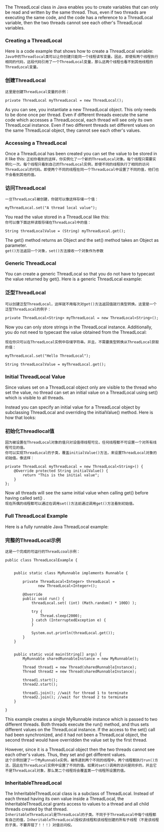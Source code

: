 The ThreadLocal class in Java enables you to create variables that can only be read and written by the same thread. Thus, even if two threads are executing the same code, and the code has a reference to a ThreadLocal variable, then the two threads cannot see each other's ThreadLocal variables.

### Creating a ThreadLocal
Here is a code example that shows how to create a ThreadLocal variable:  
`Java中的Threadlocal类可以让你创建只能同一个线程读写变量。因此，即使有两个线程执行相同的代码，这段代码引用了一个ThreadLocal变量，那么这两个线程也看不到其他线程的ThreadLocal变量。`
### 创建ThreadLocal
`这里是创建ThreadLocal变量的示例：`

```
private ThreadLocal myThreadLocal = new ThreadLocal();
```
As you can see, you instantiate a new ThreadLocal object. This only needs to be done once per thread. Even if different threads execute the same code which accesses a ThreadLococal, each thread will see only its own ThreadLocal instance. Even if two different threads set different values on the same ThreadLocal object, they cannot see each other's values.

### Accessing a ThreadLocal
Once a ThreadLocal has been created you can set the value to be stored in it like this:
`正如你看到的这样，你实例化了一个新的ThreadLocal对象。每个线程只需要实例化一次。每个线程只看到自己的ThreadLocal实例，即使不同的线程执行了相同的访问ThreadLocal的代码。即使两个不同的线程在同一个ThreadLocal中设置了不同的值，他们也不会看到其他的值。`   

### 访问ThreadLocal 
`一旦ThreadLocal被创建，你就可以像这样存储一个值：`
```
myThreadLocal.set("A thread local value");
```
You read the value stored in a ThreadLocal like this:  
`你可以像下面这样读取存储在ThreadLocal中的值：`

```
String threadLocalValue = (String) myThreadLocal.get();
```
The get() method returns an Object and the set() method takes an Object as parameter.  
`get()方法返回一个对象，set()方法接收一个对象作为参数`

### Generic ThreadLocal
You can create a generic ThreadLocal so that you do not have to typecast the value returned by get(). Here is a generic ThreadLocal example:

### 泛型ThreadLocal
`可以创建泛型ThreadLocal，这样就不用每次对get()方法返回值就行类型转换。这里是一个泛型ThreadLocal的例子：`
```
private ThreadLocal<String> myThreadLocal = new ThreadLocal<String>();
```
Now you can only store strings in the ThreadLocal instance. Additionally, you do not need to typecast the value obtained from the ThreadLocal:

`现在你只可以在ThreadLocal实例中存储字符串。并且，不需要类型转换从ThreadLocal获取的值：`

```
myThreadLocal.set("Hello ThreadLocal");

String threadLocalValue = myThreadLocal.get();
```
### Initial ThreadLocal Value

Since values set on a ThreadLocal object only are visible to the thread who set the value, no thread can set an initial value on a ThreadLocal using set() which is visible to all threads.  


Instead you can specify an initial value for a ThreadLocal object by subclassing ThreadLocal and overriding the initialValue() method. Here is how that looks:  
### 初始化Threadlocal值 
`因为被设置在ThreadLocal对象的值只对设值得线程可见，任何线程都不可设置一个对所有线程可见的值。`  
`你可以实现ThreadLocal的子类，覆盖initialValue()方法，来设置ThreadLocal对象的初始值。像这样：`

```
private ThreadLocal myThreadLocal = new ThreadLocal<String>() {
    @Override protected String initialValue() {
        return "This is the initial value";
    }
}; 
```
Now all threads will see the same initial value when calling get() before having called set() .  
`现在所偶的线程都可以通过在调用set()方法前通过调用get()方法看到初始值。`

### Full ThreadLocal Example
Here is a fully runnable Java ThreadLocal example:  
### 完整的ThreadLocal示例
`这是一个完成的可运行的ThreadLcoal示例：`

```
public class ThreadLocalExample {


    public static class MyRunnable implements Runnable {

        private ThreadLocal<Integer> threadLocal =
               new ThreadLocal<Integer>();

        @Override
        public void run() {
            threadLocal.set( (int) (Math.random() * 100D) );
    
            try {
                Thread.sleep(2000);
            } catch (InterruptedException e) {
            }
    
            System.out.println(threadLocal.get());
        }
    }


    public static void main(String[] args) {
        MyRunnable sharedRunnableInstance = new MyRunnable();

        Thread thread1 = new Thread(sharedRunnableInstance);
        Thread thread2 = new Thread(sharedRunnableInstance);

        thread1.start();
        thread2.start();

        thread1.join(); //wait for thread 1 to terminate
        thread2.join(); //wait for thread 2 to terminate
    }

}
```
This example creates a single MyRunnable instance which is passed to two different threads. Both threads execute the run() method, and thus sets different values on the ThreadLocal instance. If the access to the set() call had been synchronized, and it had not been a ThreadLocal object, the second thread would have overridden the value set by the first thread.

However, since it is a ThreadLocal object then the two threads cannot see each other's values. Thus, they set and get different values.  
`这个示例创建了一个MyRunnable实例，被传递到两个不同的线程中。两个线程都执行run()方法，因此在ThreadLocal实例中设置了不同的值。如果对set()调用的访问是同步的，并且它不是ThreadLocal对象，那么第二个线程将会覆盖第一个线程所设置的值。`

### InheritableThreadLocal
The InheritableThreadLocal class is a subclass of ThreadLocal. Instead of each thread having its own value inside a ThreadLocal, the InheritableThreadLocal grants access to values to a thread and all child threads created by that thread.  
`InheritableThreadLocal是ThreadLocal的子类。不同于于ThreadLocal中每个线程都有自己的值，InheritableThreadLocal授权该线程和该线程创建的所有子线程（不是该线程的子类，不要弄错了！！！）对值访问权。`
